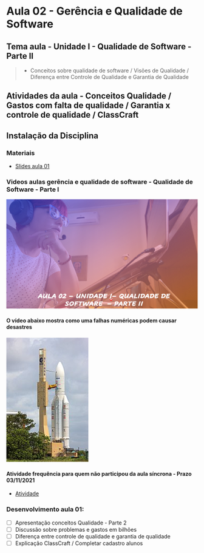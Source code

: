 # Aula 02 - Gerência e Qualidade de Software
## Tema aula - Unidade I - Qualidade de Software - Parte II
 
>  *  Conceitos sobre qualidade de software / Visões de Qualidade / Diferença entre Controle de Qualidade e Garantia de Qualidade

## Atividades da aula - Conceitos Qualidade / Gastos com falta de qualidade / Garantia x controle de qualidade / ClassCraft

## Instalação da Disciplina

### Materiais

- [Slides aula 01](aula2_UnidadeI_Qualidade_sw_parteII.pdf)

### Videos aulas gerência e qualidade de software -  Qualidade de Software - Parte I
[![Aula - Qualidade de Software PARTE II](capa_aula2.png)](https://www.youtube.com/watch?v=JVZOHZocdqo)

####  O vídeo abaixo mostra como uma falhas numéricas podem causar desastres

[![material complementar aula02](ariane5.png)](https://youtu.be/PK_yguLapgA)


####  Atividade frequência para quem não participou da aula síncrona - Prazo 03/11/2021

- [Atividade](https://forms.gle/RuV7yCEH438FeK9Y6)


### Desenvolvimento aula 01: 

- [ ]  Apresentação conceitos Qualidade - Parte 2
- [ ]  Discussão sobre problemas e gastos em bilhões
- [ ]  Diferença entre controle de qualidade e garantia de qualidade
- [ ]  Explicação ClassCraft / Completar cadastro alunos
